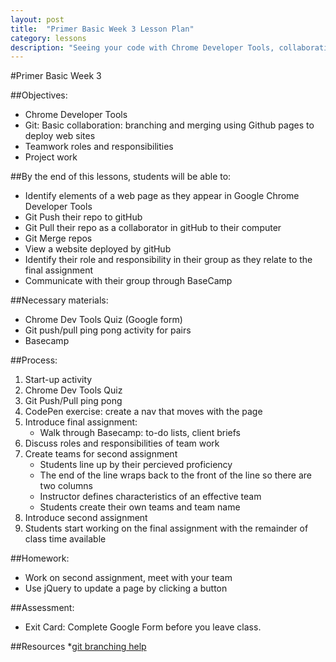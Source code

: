 ```yaml
---
layout: post
title:  "Primer Basic Week 3 Lesson Plan"
category: lessons
description: "Seeing your code with Chrome Developer Tools, collaborating with git, and starting the final project."
---
```

#Primer Basic Week 3

##Objectives:
*	Chrome Developer Tools
*	Git: Basic collaboration: branching and merging using Github pages to deploy web sites
*	Teamwork roles and responsibilities
*	Project work

##By the end of this lessons, students will be able to:
*	Identify elements of a web page as they appear in Google Chrome Developer Tools
*	Git Push their repo to gitHub
*	Git Pull their repo as a collaborator in gitHub to their computer
*	Git Merge repos
*	View a website deployed by gitHub
*	Identify their role and responsibility in their group as they relate to the final assignment
*	Communicate with their group through BaseCamp


##Necessary materials:
*	Chrome Dev Tools Quiz (Google form)
*	Git push/pull ping pong activity for pairs
*	Basecamp

##Process:
1. Start-up activity
2.	Chrome Dev Tools Quiz
3.	Git Push/Pull ping pong
4.  CodePen exercise: create a nav that moves with the page
5.	Introduce final assignment:
	*	Walk through Basecamp: to-do lists, client briefs
6.	Discuss roles and responsibilities of team work
7.	Create teams for second assignment
	*	Students line up by their percieved proficiency
	*	The end of the line wraps back to the front of the line so there are two columns
	*	Instructor defines characteristics of an effective team
	*   Students create their own teams and team name
8.	Introduce second assignment
9.	Students start working on the final assignment with the remainder of class time available

##Homework:
* Work on second assignment, meet with your team
* Use jQuery to update a page by clicking a button

##Assessment:
* Exit Card: Complete Google Form before you leave class.

##Resources
*[git branching help](http://git-scm.com/book/en/v2/Git-Branching-Branches-in-a-Nutshell) 
